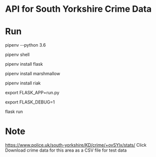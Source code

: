 # API for South Yorkshire Crime Data

# Run

pipenv --python 3.6

pipenv shell

pipenv install flask

pipenv install marshmallow

pipenv install riak

export FLASK_APP=run.py

export FLASK_DEBUG=1

flask run


# Note
https://www.police.uk/south-yorkshire/KD/crime/+ovSYlx/stats/
Click Download crime data for this area as a CSV file for test data




